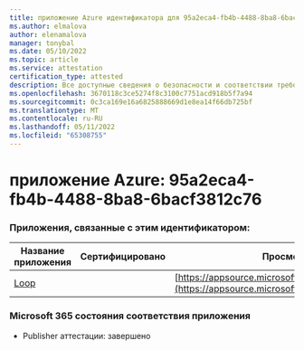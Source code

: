 ```yaml
---
title: приложение Azure идентификатора для 95a2eca4-fb4b-4488-8ba8-6bacf3812c76
ms.author: elmalova
author: elenamalova
manager: tonybal
ms.date: 05/10/2022
ms.topic: article
ms.service: attestation
certification_type: attested
description: Все доступные сведения о безопасности и соответствии требованиям для 95a2eca4-fb4b-4488-8ba8-6bacf3812c76.
ms.openlocfilehash: 3670118c3ce5274f8c3100c7751acd918b5f7a94
ms.sourcegitcommit: 0c3ca169e16a6825888669d1e8ea14f66db725bf
ms.translationtype: MT
ms.contentlocale: ru-RU
ms.lasthandoff: 05/11/2022
ms.locfileid: "65308755"
---
```

# <a name="azure-app-id-95a2eca4-fb4b-4488-8ba8-6bacf3812c76"></a>приложение Azure: 95a2eca4-fb4b-4488-8ba8-6bacf3812c76


### <a name="apps-associated-with-this-id"></a>Приложения, связанные с этим идентификатором:
| **Название приложения** | **Сертифицировано** | **Просмотр в AppSource** |
|--------------|---------------|-----------------------|
| [Loop](../forward/WA200003480.md) |  | [https://appsource.microsoft.com/product/office/WA200003480](https://appsource.microsoft.com/product/office/WA200003480) |

### <a name="microsoft-365-app-compliance-status"></a>Microsoft 365 состояния соответствия приложения
- Publisher аттестации: завершено
